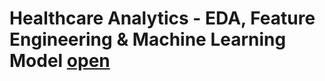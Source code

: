 #  Healthcare Analytics - EDA, Feature Engineering & Machine Learning Model [open](https://github.com/MadhuRao07/Healthcare/blob/main/Healthcare.ipynb)
